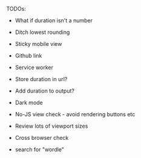 TODOs:

- What if duration isn't a number
- Ditch lowest rounding

- Sticky mobile view
- Github link
- Service worker
- Store duration in url?
- Add duration to output?
- Dark mode

- No-JS view check - avoid rendering buttons etc
- Review lots of viewport sizes
- Cross browser check
- search for "wordle"
